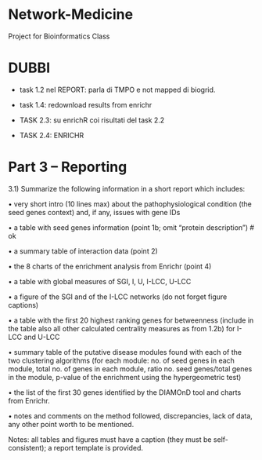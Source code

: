 # Network-Medicine
Project for Bioinformatics Class


# DUBBI


* task 1.2 nel REPORT: parla di TMPO e not mapped di biogrid.

* task 1.4: redownload results from enrichr

* TASK 2.3: su enrichR coi risultati del task 2.2

* TASK 2.4: ENRICHR


# Part 3 – Reporting

3.1) Summarize the following information in a short report which includes:

• very short intro (10 lines max) about the pathophysiological condition (the seed genes context) and, if any, issues with gene IDs 

• a table with seed genes information (point 1b; omit “protein description”) # ok 

• a summary table of interaction data (point 2)
 
• the 8 charts of the enrichment analysis from Enrichr (point 4)

• a table with global measures of SGI, I, U, I-LCC, U-LCC

• a figure of the SGI and of the I-LCC networks (do not forget figure captions)

• a table with the first 20 highest ranking genes for betweenness (include in the table
also all other calculated centrality measures as from 1.2b) for I-LCC and U-LCC

• summary table of the putative disease modules found with each of the two clustering algorithms (for each module: no. of seed genes in each module, total no. of genes in each module, ratio no. seed genes/total genes in the module, p-value of the
enrichment using the hypergeometric test)

• the list of the first 30 genes identified by the DIAMOnD tool and charts from Enrichr.

• notes and comments on the method followed, discrepancies, lack of data, any other
point worth to be mentioned.

Notes: all tables and figures must have a caption (they must be self-consistent); a report template is provided.
